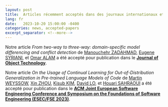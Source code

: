 ```yaml
---
layout: post
title:  Articles récemment acceptés dans des journaux internationaux et actes de conférence
lang: fr
date:   2023-10-20 15:00:00 -0400
categories: news, accepted-papers
excerpt_separator: <!--more-->
---
```



Notre article *From two-way to three-way: domain-specific model differencing and conflict detection* de [Manouchehr ZADAHMAD],  [Eugene SYRIANI], et [Omar ALAM] a été accepté pour publication dans le [**Journal of Object Technology**](https://www.jot.fm/).

Notre article *On the Usage of Continual Learning for Out-of-Distribution Generalization in Pre-trained Language Models of Code* de [Martin WEYSSOW], [Xin ZHOU], [Kisub KIM], [David LO], et [Houari SAHRAOUI] a été accepté pour publication dans le [**ACM Joint European Software Engineering Conference and Symposium on the Foundations of Software Engineering (ESEC/FSE 2023)**](https://2023.esec-fse.org/). 


[Eugene SYRIANI]: http://www-ens.iro.umontreal.ca/~syriani/
[Houari SAHRAOUI]: http://www.iro.umontreal.ca/~sahraouh/
[Manouchehr ZADAHMAD]: https://www.linkedin.com/in/manouchehr-zadahmad/
[Omar ALAM]: https://omaralam.org/
[Martin WEYSSOW]: https://martin-wey.github.io/
[Xin ZHOU]: https://scholar.google.com/citations?user=eQxzKOUAAAAJ&hl=zh-CN
[Kisub KIM]: https://falconlk.github.io/react-gh-pages/ 
[David LO]: http://www.mysmu.edu/faculty/davidlo/
